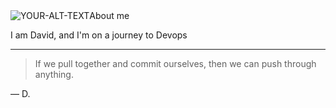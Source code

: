 <picture>
 <source media="(prefers-color-scheme: dark)" srcset="https://www.pinterest.com/pin/313563192825393779/">
 <source media="(prefers-color-scheme: light)" srcset="https://www.pinterest.com/pin/313563192825393779/">
 <img alt="YOUR-ALT-TEXT" src="https://www.pinterest.com/pin/313563192825393779/>
</picture>



# About me

I am David, and I'm on a journey to Devops

---
> If we pull together and commit ourselves, then we can push through anything.

— D.
  
